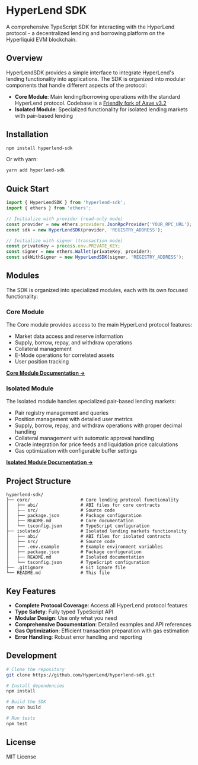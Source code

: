 # HyperLend SDK

A comprehensive TypeScript SDK for interacting with the HyperLend protocol - a decentralized lending and borrowing platform on the Hyperliquid EVM blockchain.

## Overview

HyperLendSDK provides a simple interface to integrate HyperLend's lending functionality into applications. The SDK is organized into modular components that handle different aspects of the protocol:

- **Core Module**: Main lending/borrowing operations with the standard HyperLend protocol. Codebase is a [Friendly fork of Aave v3.2](https://snapshot.box/#/s:aave.eth/proposal/0x9d9972d206108c73dc35fd6b7f598a76705aefadd66caea748c41194434fa77d)
- **Isolated Module**: Specialized functionality for isolated lending markets with pair-based lending

## Installation

```bash
npm install hyperlend-sdk
```

Or with yarn:

```bash
yarn add hyperlend-sdk
```

## Quick Start

```typescript
import { HyperLendSDK } from 'hyperlend-sdk';
import { ethers } from 'ethers';

// Initialize with provider (read-only mode)
const provider = new ethers.providers.JsonRpcProvider('YOUR_RPC_URL');
const sdk = new HyperLendSDK(provider, 'REGISTRY_ADDRESS');

// Initialize with signer (transaction mode)
const privateKey = process.env.PRIVATE_KEY;
const signer = new ethers.Wallet(privateKey, provider);
const sdkWithSigner = new HyperLendSDK(signer, 'REGISTRY_ADDRESS');
```

## Modules

The SDK is organized into specialized modules, each with its own focused functionality:

### Core Module

The Core module provides access to the main HyperLend protocol features:

- Market data access and reserve information
- Supply, borrow, repay, and withdraw operations
- Collateral management
- E-Mode operations for correlated assets
- User position tracking

[**Core Module Documentation →**](./core/README.md)

### Isolated Module

The Isolated module handles specialized pair-based lending markets:

- Pair registry management and queries
- Position management with detailed user metrics
- Supply, borrow, repay, and withdraw operations with proper decimal handling
- Collateral management with automatic approval handling
- Oracle integration for price feeds and liquidation price calculations
- Gas optimization with configurable buffer settings

[**Isolated Module Documentation →**](./isolated/README.md)

## Project Structure

```
hyperlend-sdk/
├── core/                   # Core lending protocol functionality
│   ├── abi/                # ABI files for core contracts
│   ├── src/                # Source code
│   ├── package.json        # Package configuration
│   ├── README.md           # Core documentation
│   └── tsconfig.json       # TypeScript configuration
├── isolated/               # Isolated lending markets functionality
│   ├── abi/                # ABI files for isolated contracts
│   ├── src/                # Source code
│   ├── .env.example        # Example environment variables
│   ├── package.json        # Package configuration
│   ├── README.md           # Isolated documentation
│   └── tsconfig.json       # TypeScript configuration
├── .gitignore              # Git ignore file
└── README.md               # This file
```

## Key Features

- **Complete Protocol Coverage**: Access all HyperLend protocol features
- **Type Safety**: Fully typed TypeScript API
- **Modular Design**: Use only what you need
- **Comprehensive Documentation**: Detailed examples and API references
- **Gas Optimization**: Efficient transaction preparation with gas estimation
- **Error Handling**: Robust error handling and reporting

## Development

```bash
# Clone the repository
git clone https://github.com/HyperLend/hyperlend-sdk.git

# Install dependencies
npm install

# Build the SDK
npm run build

# Run tests
npm test
```

## License

MIT License